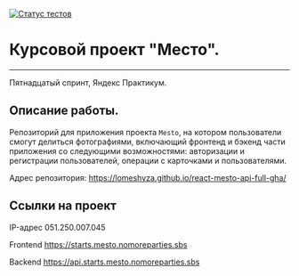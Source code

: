 [![Статус тестов](../../actions/workflows/tests.yml/badge.svg)](../../actions/workflows/tests.yml)

# Курсовой проект **"Место".**
----------------------------------

Пятнадцатый спринт, Яндекс Практикум.

## Описание работы.

Репозиторий для приложения проекта `Mesto`, на котором пользователи смогут делиться фотографиями, включающий фронтенд и бэкенд части приложения со следующими возможностями: авторизации и регистрации пользователей, операции с карточками и пользователями.

Адрес репозитория: https://lomeshyza.github.io/react-mesto-api-full-gha/

## Ссылки на проект

IP-адрес 051.250.007.045

Frontend https://starts.mesto.nomoreparties.sbs

Backend https://api.starts.mesto.nomoreparties.sbs
